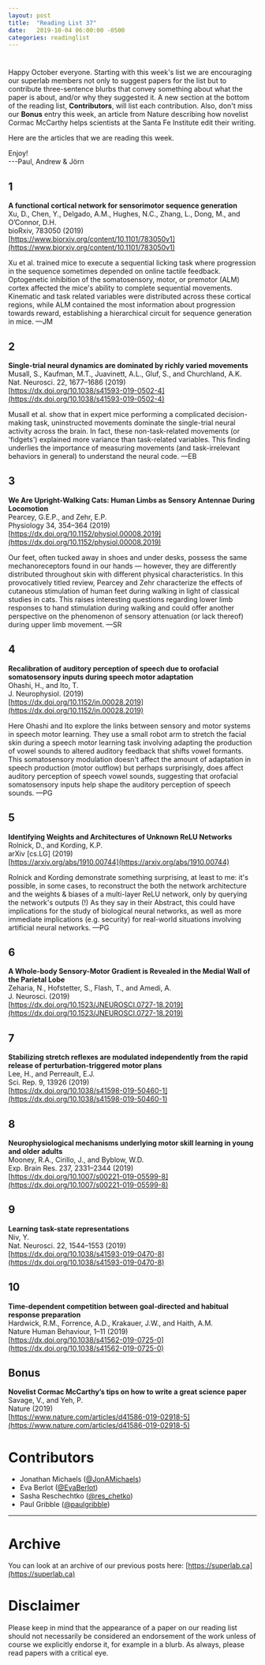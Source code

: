 ```yaml
---
layout: post
title:  "Reading List 37"
date:   2019-10-04 06:00:00 -0500
categories: readinglist
---
```


# 

Happy October everyone. Starting with this week's list we are encouraging our superlab members not only to suggest papers for the list but to contribute three-sentence blurbs that convey something about what the paper is about, and/or why they suggested it. A new section at the bottom of the reading list, **Contributors**, will list each contribution. Also, don't miss our **Bonus** entry this week, an article from Nature describing how novelist Cormac McCarthy helps scientists at the Santa Fe Institute edit their writing.

Here are the articles that we are reading this week.

Enjoy!  
---Paul, Andrew & Jörn

## 1
**A functional cortical network for sensorimotor sequence generation**  
Xu, D., Chen, Y., Delgado, A.M., Hughes, N.C., Zhang, L., Dong, M., and O’Connor, D.H.  
bioRxiv, 783050 (2019)  
[https://www.biorxiv.org/content/10.1101/783050v1](https://www.biorxiv.org/content/10.1101/783050v1)

Xu et al. trained mice to execute a sequential licking task where progression in the sequence sometimes depended on online tactile feedback. Optogenetic inhibition of the somatosensory, motor, or premotor (ALM) cortex affected the mice's ability to complete sequential movements. Kinematic and task related variables were distributed across these cortical regions, while ALM contained the most information about progression towards reward, establishing a hierarchical circuit for sequence generation in mice. —JM

## 2
**Single-trial neural dynamics are dominated by richly varied movements**  
Musall, S., Kaufman, M.T., Juavinett, A.L., Gluf, S., and Churchland, A.K.  
Nat. Neurosci. 22, 1677–1686 (2019)  
[https://dx.doi.org/10.1038/s41593-019-0502-4](https://dx.doi.org/10.1038/s41593-019-0502-4)

Musall et al. show that in expert mice performing a complicated decision-making task, uninstructed movements dominate the single-trial neural activity across the brain. In fact, these non-task-related movements (or 'fidgets') explained more variance than task-related variables. This finding underlies the importance of measuring movements (and task-irrelevant behaviors in general) to understand the neural code. —EB

## 3
**We Are Upright-Walking Cats: Human Limbs as Sensory Antennae During Locomotion**  
Pearcey, G.E.P., and Zehr, E.P.  
Physiology 34, 354–364 (2019)  
[https://dx.doi.org/10.1152/physiol.00008.2019](https://dx.doi.org/10.1152/physiol.00008.2019)

Our feet, often tucked away in shoes and under desks, possess the same mechanoreceptors found in our hands — however, they are differently distributed throughout skin with different physical characteristics. In this provocatively titled review, Pearcey and Zehr characterize the effects of cutaneous stimulation of human feet during walking in light of classical studies in cats. This raises interesting questions regarding lower limb responses to hand stimulation during walking and could offer another perspective on the phenomenon of sensory attenuation (or lack thereof) during upper limb movement. —SR

## 4
**Recalibration of auditory perception of speech due to orofacial somatosensory inputs during speech motor adaptation**  
Ohashi, H., and Ito, T.  
J. Neurophysiol. (2019)  
[https://dx.doi.org/10.1152/jn.00028.2019](https://dx.doi.org/10.1152/jn.00028.2019)

Here Ohashi and Ito explore the links between sensory and motor systems in speech motor learning. They use a small robot arm to stretch the facial skin during a speech motor learning task involving adapting the production of vowel sounds to altered auditory feedback that shifts vowel formants. This somatosensory modulation doesn't affect the amount of adaptation in speech production (motor outflow) but perhaps surprisingly, does affect auditory perception of speech vowel sounds, suggesting that orofacial somatosensory inputs help shape the auditory perception of speech sounds. —PG

## 5
**Identifying Weights and Architectures of Unknown ReLU Networks**  
Rolnick, D., and Kording, K.P.  
arXiv [cs.LG] (2019)  
[https://arxiv.org/abs/1910.00744](https://arxiv.org/abs/1910.00744)

Rolnick and Kording demonstrate something surprising, at least to me: it's possible, in some cases, to reconstruct the both the network architecture and the weights & biases of a multi-layer ReLU network, only by querying the network's outputs (!) As they say in their Abstract, this could have implications for the study of biological neural networks, as well as more immediate implications (e.g. security) for real-world situations involving artificial neural networks. —PG

## 6
**A Whole-body Sensory-Motor Gradient is Revealed in the Medial Wall of the Parietal Lobe**  
Zeharia, N., Hofstetter, S., Flash, T., and Amedi, A.  
J. Neurosci. (2019)  
[https://dx.doi.org/10.1523/JNEUROSCI.0727-18.2019](https://dx.doi.org/10.1523/JNEUROSCI.0727-18.2019)

## 7
**Stabilizing stretch reflexes are modulated independently from the rapid release of perturbation-triggered motor plans**  
Lee, H., and Perreault, E.J.  
Sci. Rep. 9, 13926 (2019)  
[https://dx.doi.org/10.1038/s41598-019-50460-1](https://dx.doi.org/10.1038/s41598-019-50460-1)

## 8
**Neurophysiological mechanisms underlying motor skill learning in young and older adults**  
Mooney, R.A., Cirillo, J., and Byblow, W.D.  
Exp. Brain Res. 237, 2331–2344 (2019)  
[https://dx.doi.org/10.1007/s00221-019-05599-8](https://dx.doi.org/10.1007/s00221-019-05599-8)

## 9
**Learning task-state representations**  
Niv, Y.  
Nat. Neurosci. 22, 1544–1553 (2019)  
[https://dx.doi.org/10.1038/s41593-019-0470-8](https://dx.doi.org/10.1038/s41593-019-0470-8)

## 10
**Time-dependent competition between goal-directed and habitual response preparation**  
Hardwick, R.M., Forrence, A.D., Krakauer, J.W., and Haith, A.M.  
Nature Human Behaviour, 1–11 (2019)  
[https://dx.doi.org/10.1038/s41562-019-0725-0](https://dx.doi.org/10.1038/s41562-019-0725-0)

## Bonus
**Novelist Cormac McCarthy’s tips on how to write a great science paper**  
Savage, V., and Yeh, P.  
Nature (2019)  
[https://www.nature.com/articles/d41586-019-02918-5](https://www.nature.com/articles/d41586-019-02918-5)


# Contributors
- Jonathan Michaels ([@JonAMichaels](https://twitter.com/JonAMichaels))
- Eva Berlot ([@EvaBerlot](https://twitter.com/EvaBerlot))
- Sasha Reschechtko ([@res_chetko](https://twitter.com/res_chetko))
- Paul Gribble ([@paulgribble](https://twitter.com/paulgribble))



---
# Archive
You can look at an archive of our previous posts here: [https://superlab.ca](https://superlab.ca)


# Disclaimer
Please keep in mind that the appearance of a paper on our reading list should not necessarily be considered an endorsement of the work unless of course we explicitly endorse it, for example in a blurb. As always, please read papers with a critical eye.
